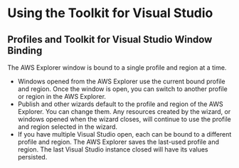 # Using the Toolkit for Visual Studio<a name="basic-use"></a>

## Profiles and Toolkit for Visual Studio Window Binding<a name="profiles-and-tvs-window-binding"></a>

The AWS Explorer window is bound to a single profile and region at a time\.
+ Windows opened from the AWS Explorer use the current bound profile and region\. Once the window is open, you can switch to another profile or region in the AWS Explorer\.
+ Publish and other wizards default to the profile and region of the AWS Explorer\. You can change them\. Any resources created by the wizard, or windows opened when the wizard closes, will continue to use the profile and region selected in the wizard\.
+ If you have multiple Visual Studio open, each can be bound to a different profile and region\. The AWS Explorer saves the last\-used profile and region\. The last Visual Studio instance closed will have its values persisted\.